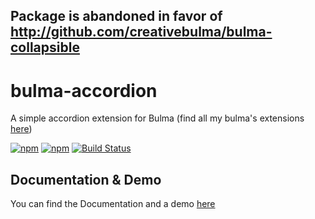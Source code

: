 ## Package is abandoned in favor of http://github.com/creativebulma/bulma-collapsible

# bulma-accordion
A simple accordion extension for Bulma
(find all my bulma's extensions [here](https://wikiki.github.io/))

[![npm](https://img.shields.io/npm/v/bulma-accordion.svg)](https://www.npmjs.com/package/bulma-accordion)
[![npm](https://img.shields.io/npm/dm/bulma-accordion.svg)](https://www.npmjs.com/package/bulma-accordion)
[![Build Status](https://travis-ci.org/Wikiki/bulma-accordion.svg?branch=master)](https://travis-ci.org/Wikiki/bulma-accordion)

Documentation & Demo
---
You can find the Documentation and a demo [here](https://wikiki.github.io/components/accordion/)

